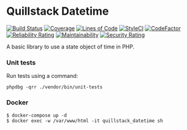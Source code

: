 # Quillstack Datetime

[![Build Status](https://app.travis-ci.com/quillstack/datetime.svg?branch=main)](https://app.travis-ci.com/quillstack/datetime)
[![Coverage](https://sonarcloud.io/api/project_badges/measure?project=quillstack_datetime&metric=coverage)](https://sonarcloud.io/summary/new_code?id=quillstack_datetime)
[![Lines of Code](https://sonarcloud.io/api/project_badges/measure?project=quillstack_datetime&metric=ncloc)](https://sonarcloud.io/summary/new_code?id=quillstack_datetime)
[![StyleCI](https://github.styleci.io/repos/448668877/shield?branch=main)](https://github.styleci.io/repos/448668877?branch=main)
[![CodeFactor](https://www.codefactor.io/repository/github/quillstack/datetime/badge)](https://www.codefactor.io/repository/github/quillstack/datetime)
[![Reliability Rating](https://sonarcloud.io/api/project_badges/measure?project=quillstack_datetime&metric=reliability_rating)](https://sonarcloud.io/summary/new_code?id=quillstack_datetime)
[![Maintainability](https://api.codeclimate.com/v1/badges/8f84e6357c542fba9612/maintainability)](https://codeclimate.com/github/quillstack/datetime/maintainability)
[![Security Rating](https://sonarcloud.io/api/project_badges/measure?project=quillstack_datetime&metric=security_rating)](https://sonarcloud.io/summary/new_code?id=quillstack_datetime)

A basic library to use a state object of time in PHP.

### Unit tests

Run tests using a command:

```
phpdbg -qrr ./vendor/bin/unit-tests
```

### Docker

```shell
$ docker-compose up -d
$ docker exec -w /var/www/html -it quillstack_datetime sh
```
